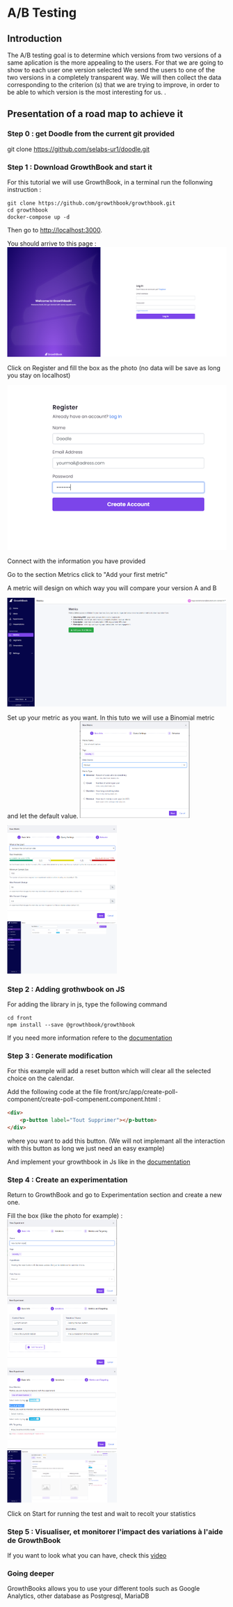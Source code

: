 # A/B Testing 

## Introduction

The A/B testing goal is to determine which versions from two versions of a same aplication is the more appealing to the users.
For that we are going to show to each user one version selected
We send the users to one of the two versions in a completely transparent way.
We will then collect the data corresponding to the criterion (s) that we are trying to improve, in order to be able to which version is the most interesting for us.
.

## Presentation of a road map to achieve it

### Step 0 : get Doodle from the current git provided
git clone https://github.com/selabs-ur1/doodle.git

### Step 1 : Download GrowthBook and start it
For this tutorial we will use GrowthBook, in a terminal run the follonwing instruction : 

```
git clone https://github.com/growthbook/growthbook.git
cd growthbook
docker-compose up -d
```

Then go to [http://localhost:3000](localhost:3000). 

You should arrive to this page : ![Alt Image text](front/src/assets/etape1.PNG "Start menu")

Click on Register and fill the box as the photo (no data will be save as long you stay on localhost)

![Alt Image text](front/src/assets/etape-register.PNG "Start menu")

Connect with the information you have provided

Go to the section Metrics click to "Add your first metric"

A metric will design on which way you will compare your version A and B

![Alt Image text](front/src/assets/new_metric.PNG "new metric")

Set up your metric as you want. In this tuto we will use a Binomial metric and let the default value.
<img src="front/src/assets/new-metric2.PNG" width="50%" height="50%">



<img src="front/src/assets/new-metric3.PNG" width="50%" height="50%">

<img src="front/src/assets/new-metric4.PNG" width="50%" height="50%">



### Step 2 : Adding grothwbook on JS

For adding the library in js, type the following command 

```
cd front
npm install --save @growthbook/growthbook
```

If you need more information refere to the [documentation](https://docs.growthbook.io/lib/js)


### Step 3 : Generate modification


For this example will add a reset button which will clear all the selected choice on the calendar. 

Add the following code at the file front/src/app/create-poll-component/create-poll-compenent.component.html : 
```HTML
<div>
	<p-button label="Tout Supprimer"></p-button>
</div>
```
where you want to add this button. (We will not implemant all the interaction with this button as long we just need an easy example)

And implement your growthbook in Js like in the [documentation](https://docs.growthbook.io/lib/js)

### Step 4 : Create an experimentation

Return to GrowthBook and go to Experimentation section and create a new one. 

Fill the box (like the photo for example) :
<img src="front/src/assets/new-experiment.PNG" width="50%" height="50%">
<img src="front/src/assets/new-experiment1.PNG" width="50%" height="50%">
<img src="front/src/assets/new-experiment2.PNG" width="50%" height="50%">
<img src="front/src/assets/new-experiment3.PNG" width="50%" height="50%">

Click on Start for running the test and wait to recolt your statistics

### Step 5 : Visualiser, et monitorer l'impact des variations à l'aide de GrowthBook
If you want to look what you can have, check this [video](https://youtu.be/OY8DvD7eIiE?t=78)


### Going deeper

GrowthBooks allows you to use your different tools such as Google Analytics, other database as Postgresql, MariaDB
